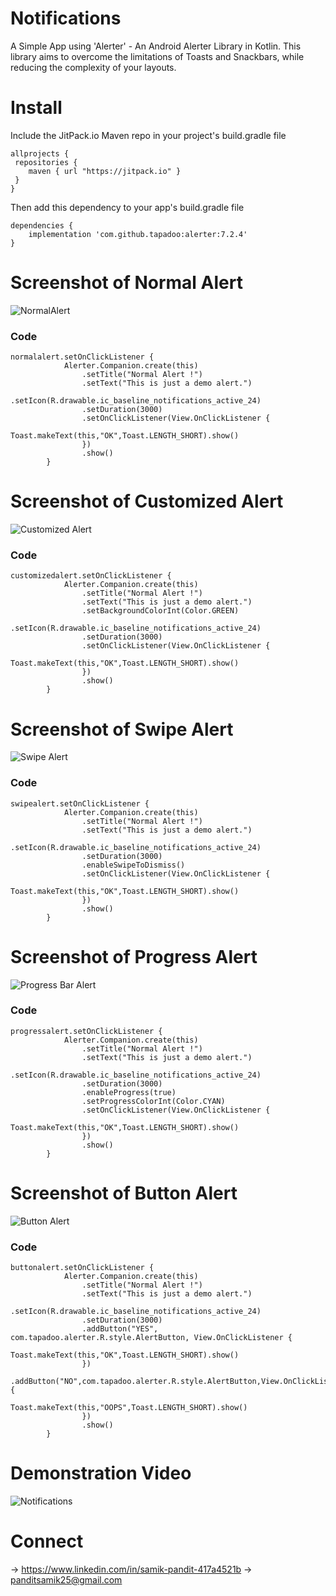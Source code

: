 # Notifications
A Simple App using 'Alerter' - An Android Alerter Library in Kotlin.
This library aims to overcome the limitations of Toasts and Snackbars, while reducing the complexity of your layouts.

# Install

Include the JitPack.io Maven repo in your project's build.gradle file

```
allprojects {
 repositories {
    maven { url "https://jitpack.io" }
 }
}
```


Then add this dependency to your app's build.gradle file

```
dependencies {
    implementation 'com.github.tapadoo:alerter:7.2.4'
}
```

# Screenshot of Normal Alert

![NormalAlert](https://user-images.githubusercontent.com/91545371/192360548-f36d67db-8d5e-4c92-8d56-4a5fd19ffc2c.jpeg)

### Code

```
normalalert.setOnClickListener {
            Alerter.Companion.create(this)
                .setTitle("Normal Alert !")
                .setText("This is just a demo alert.")
                .setIcon(R.drawable.ic_baseline_notifications_active_24)
                .setDuration(3000)
                .setOnClickListener(View.OnClickListener {
                    Toast.makeText(this,"OK",Toast.LENGTH_SHORT).show()
                })
                .show()
        }
```

# Screenshot of Customized Alert

![Customized Alert](https://user-images.githubusercontent.com/91545371/192361538-ac8b10ef-45a3-4cdd-95ac-9bad7e2ff4b4.jpeg)

### Code

```
customizedalert.setOnClickListener {
            Alerter.Companion.create(this)
                .setTitle("Normal Alert !")
                .setText("This is just a demo alert.")
                .setBackgroundColorInt(Color.GREEN)
                .setIcon(R.drawable.ic_baseline_notifications_active_24)
                .setDuration(3000)
                .setOnClickListener(View.OnClickListener {
                    Toast.makeText(this,"OK",Toast.LENGTH_SHORT).show()
                })
                .show()
        }
```

# Screenshot of Swipe Alert

![Swipe Alert](https://user-images.githubusercontent.com/91545371/192361933-9d80dd7c-cf33-4549-b227-71b66cb879be.jpeg)

### Code

```
swipealert.setOnClickListener {
            Alerter.Companion.create(this)
                .setTitle("Normal Alert !")
                .setText("This is just a demo alert.")
                .setIcon(R.drawable.ic_baseline_notifications_active_24)
                .setDuration(3000)
                .enableSwipeToDismiss()
                .setOnClickListener(View.OnClickListener {
                    Toast.makeText(this,"OK",Toast.LENGTH_SHORT).show()
                })
                .show()
        }
```

# Screenshot of Progress Alert

![Progress Bar Alert](https://user-images.githubusercontent.com/91545371/192362230-d3852a5a-b1f2-4093-a972-330c1abcd21a.jpeg)

### Code

```
progressalert.setOnClickListener {
            Alerter.Companion.create(this)
                .setTitle("Normal Alert !")
                .setText("This is just a demo alert.")
                .setIcon(R.drawable.ic_baseline_notifications_active_24)
                .setDuration(3000)
                .enableProgress(true)
                .setProgressColorInt(Color.CYAN)
                .setOnClickListener(View.OnClickListener {
                    Toast.makeText(this,"OK",Toast.LENGTH_SHORT).show()
                })
                .show()
        }

```

# Screenshot of Button Alert

![Button Alert](https://user-images.githubusercontent.com/91545371/192362370-8e2c29b2-661f-4329-ba78-91525ac6e003.jpeg)

### Code

```
buttonalert.setOnClickListener {
            Alerter.Companion.create(this)
                .setTitle("Normal Alert !")
                .setText("This is just a demo alert.")
                .setIcon(R.drawable.ic_baseline_notifications_active_24)
                .setDuration(3000)
                .addButton("YES", com.tapadoo.alerter.R.style.AlertButton, View.OnClickListener {
                    Toast.makeText(this,"OK",Toast.LENGTH_SHORT).show()
                })
                .addButton("NO",com.tapadoo.alerter.R.style.AlertButton,View.OnClickListener {
                    Toast.makeText(this,"OOPS",Toast.LENGTH_SHORT).show()
                })
                .show()
        }
```


# Demonstration Video

![Notifications](https://user-images.githubusercontent.com/91545371/192362722-e232291a-27d5-4ef7-8341-a7a9d40038f1.gif)



# Connect

-> https://www.linkedin.com/in/samik-pandit-417a4521b
-> panditsamik25@gmail.com
